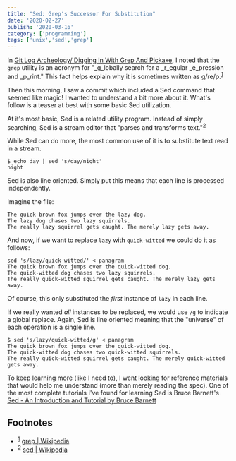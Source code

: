 ```yaml
---
title: "Sed: Grep's Successor For Substitution"
date: '2020-02-27'
publish: '2020-03-16'
category: ['programming']
tags: ['unix','sed','grep']
---
```


In [Git Log Archeology/ Digging In With Grep And Pickaxe](../../2020-02-25/git-commit-archeology), I noted that the `grep` utility is an acronym for "_g_lobally search for a _r_egular _e_pression and _p_rint." This fact helps explain why it is sometimes written as g/re/p.<sup>[1](#footnotes)</sup><a id="fn1"></a>

Then this morning, I saw a commit which included a Sed command that seemed like magic! I wanted to understand a bit more about it. What's follow is a teaser at best with some basic Sed utilization.

At it's most basic, Sed is a related utility program. Instead of simply searching, Sed is a stream editor that "parses and transforms text."<sup>[2](#footnotes)</sup><a id="fn2"></a>

While Sed can do more, the most common use of it is to substitute text read in a stream.

```shell
$ echo day | sed 's/day/night'
night
```

Sed is also line oriented. Simply put this means that each line is processed independently.

Imagine the file:
```shell:title=panagram
The quick brown fox jumps over the lazy dog.
The lazy dog chases two lazy squirrels.
The really lazy squirrel gets caught. The merely lazy gets away.
```

And now, if we want to replace `lazy` with `quick-witted` we could do it as follows:

```shell
sed 's/lazy/quick-witted/' < panagram
The quick brown fox jumps over the quick-witted dog.
The quick-witted dog chases two lazy squirrels.
The really quick-witted squirrel gets caught. The merely lazy gets away.

```

Of course, this only substituted the _first_ instance of `lazy` in each line.

If we really wanted _all_ instances to be replaced, we would use `/g` to indicate a global replace. Again, Sed is line oriented meaning that the "universe" of each operation is a single line.

```shell
$ sed 's/lazy/quick-witted/g' < panagram
The quick brown fox jumps over the quick-witted dog.
The quick-witted dog chases two quick-witted squirrels.
The really quick-witted squirrel gets caught. The merely quick-witted gets away.
```

To keep learning more (like I need to), I went looking for reference materials that would help me understand (more than merely reading the spec). One of the most complete tutorials I've found for learning Sed is Bruce Barnett's [Sed - An Introduction and Tutorial by Bruce Barnett](https://www.grymoire.com/Unix/Sed.html)

## Footnotes
- <sup>[1](#fn1)</sup> [grep | Wikipedia](https://en.wikipedia.org/wiki/Grep)
- <sup>[2](#fn2)</sup> [sed | Wikipedia](https://en.wikipedia.org/wiki/Sed)

